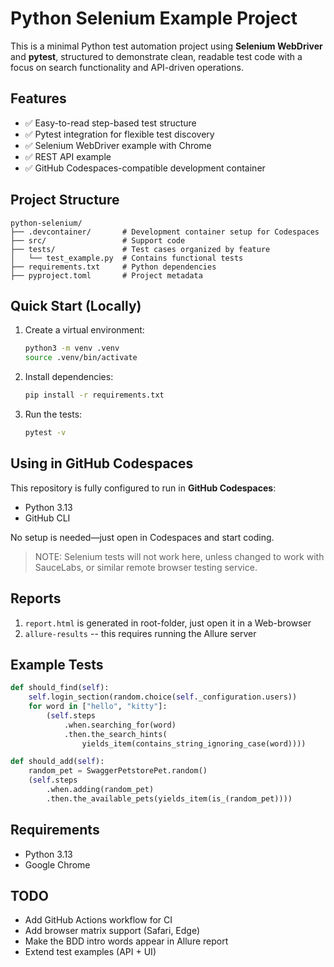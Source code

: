 # Python Selenium Example Project

This is a minimal Python test automation project using **Selenium WebDriver** and **pytest**, structured to demonstrate clean, readable test code with a focus on search functionality and API-driven operations.

## Features

- ✅ Easy-to-read step-based test structure
- ✅ Pytest integration for flexible test discovery
- ✅ Selenium WebDriver example with Chrome
- ✅ REST API example
- ✅ GitHub Codespaces-compatible development container

## Project Structure

```
python-selenium/
├── .devcontainer/       # Development container setup for Codespaces
├── src/                 # Support code
├── tests/               # Test cases organized by feature
│   └── test_example.py  # Contains functional tests
├── requirements.txt     # Python dependencies
├── pyproject.toml       # Project metadata
```

## Quick Start (Locally)

1. Create a virtual environment:
   ```bash
   python3 -m venv .venv
   source .venv/bin/activate
   ```

2. Install dependencies:
   ```bash
   pip install -r requirements.txt
   ```

3. Run the tests:
   ```bash
   pytest -v
   ```

## Using in GitHub Codespaces

This repository is fully configured to run in **GitHub Codespaces**:
- Python 3.13
- GitHub CLI

No setup is needed—just open in Codespaces and start coding.

> NOTE: Selenium tests will not work here, unless changed to work with
> SauceLabs, or similar remote browser testing service.


## Reports

1. `report.html` is generated in root-folder, just open it in a Web-browser
2. `allure-results` -- this requires running the Allure server

## Example Tests

```python
def should_find(self):
    self.login_section(random.choice(self._configuration.users))
    for word in ["hello", "kitty"]:
        (self.steps
            .when.searching_for(word)
            .then.the_search_hints(
                yields_item(contains_string_ignoring_case(word))))
```

```python
def should_add(self):
    random_pet = SwaggerPetstorePet.random()
    (self.steps
        .when.adding(random_pet)
        .then.the_available_pets(yields_item(is_(random_pet))))
```

## Requirements

- Python 3.13
- Google Chrome

## TODO

- Add GitHub Actions workflow for CI
- Add browser matrix support (Safari, Edge)
- Make the BDD intro words appear in Allure report
- Extend test examples (API + UI)
